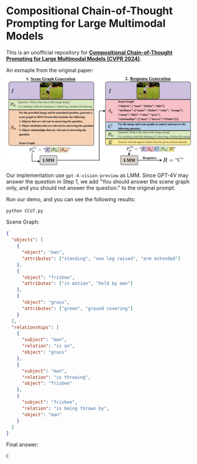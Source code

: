 # Compositional Chain-of-Thought Prompting for Large Multimodal Models
This is an unofficial repository for [**Compositional Chain-of-Thought Prompting for Large Multimodal Models (CVPR 2024)**](https://arxiv.org/abs/2311.17076).


An exmaple from the original paper:
![An exmaple from the original paper](example.jpg)



Our implementation use `gpt-4-vision-preview` as LMM. Since GPT-4V may answer the question in Step 1, we add "You should answer the scene graph only, and you should not answer the question." to the original prompt.

Run our demo, and you can see the following results:
```
python CCoT.py
```
Scene Graph:
```json
{
  "objects": [
    {
      "object": "man",
      "attributes": ["standing", "one leg raised", "arm extended"]
    },
    {
      "object": "frisbee",
      "attributes": ["in motion", "held by man"]
    },
    {
      "object": "grass",
      "attributes": ["green", "ground covering"]
    }
  ],
  "relationships": [
    {
      "subject": "man",
      "relation": "is on",
      "object": "grass"
    },
    {
      "subject": "man",
      "relation": "is throwing",
      "object": "frisbee"
    },
    {
      "subject": "frisbee",
      "relation": "is being thrown by",
      "object": "man"
    }
  ]
}
```
Final answer:
```
C
```
